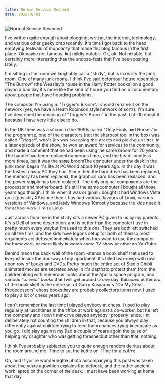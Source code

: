 ```yaml
---
title: Normal Service Resumed
date: 2016-02-01
---
```


![Normal Service Resumed](https://source.unsplash.com/dUPDhdeCN84/1600x900)

I've written quite enough about blogging, writing, the internet, technology, and various other geeky crap recently. It's time I got back to the head emptying festivals of mundanity that made this blog famous in the first place. Okmaybe not famous, but mildly notable. Ok, ok. Not notable, but certainly more interesting than the snooze-fests that I've been posting lately.

I'm sitting in the room we laughably call a "study", but is in reality the junk room. One of many junk rooms. I think I've said beforeour house resembles "The Burrow" (the Weasley's house in the Harry Potter books) on a good dayon a bad day it's more like the kind of house you find on a documentary about people that have hoarding problems.

The computer I'm using is "Trigger's Broom". I should rename it on the network (yes, we have a Heath Robinson style network of sorts). I'm sure I've described the meaning of "Trigger's Broom" in the past, but I'll repeat it because I have very little else to do.

In the UK there was a sitcom in the 1980s called "Only Fools and Horses"in the programme, one of the characters (not the sharpest tool in the box) was called "Trigger", who's job was sweeping the streets and picking up litter. In a later episode of the show, he won an award for services to the community, and made a comment that he had been using the same broom for 20 years. The handle had been replaced numerous times, and the head countless more times, but it was the same broomThe computer under the desk in the junk room began it's life at PC World about 10 years ago. In the day it was the fastest cheap PC they had. Since then the hard drive has been replaced, the memory has been replaced, the graphics card has been replaced, and the power supply has been replaced. The only original components are the processor and motherboard. It's still the same computer I bought all those years ago though. I think when it was originally bought it had Windows Vista on it (possibly XP)since then it has had various flavours of Linux, various versions of Windows, and lately Windows 10mostly because the kids need it for school work. I miss Linux.

Just across from me in the study sits a newer PC given to us by my parents. It's a Dell of some description, and is better than the computer I use in pretty much every waybut I'm used to this one. They are both left switched on all the time, and the kids have logons setup for both of themso most arguments are defused immediately when they want to use the computer for homework, or more likely to watch some TV show or other on YouTube.

Behind meon the back wall of the room -stands a book shelf that used to live just inside the doorway of my apartment. It's filled two-deep with row upon row of books and DVDs. Pretty much the entire set of Studio Ghibli animated movies are secreted away in it's depthsto protect them from the childrenalong with numerous books about the Apollo space program, and various "to read" books that I will get around to one day. Balanced at the top of the book shelf is the entire set of Garry Kasparov's "On My Great Predecessors" chess booksthey are probably collectors items now. I used to play a lot of chess years ago.

I can't remember the last time I played anybody at chess. I used to play regularly at lunchtimes in the office at work against a co-worker, but he left the company and I don't think I've played anybody "properly"since. I'm deliberately not counting the children in that, because you always play differently against childrentrying to feed them chancestrying to educate as you go. I did play against my Dad a couple of years agoin the guise of helping my daughter who was getting thrashedbut other than that, nothing.

I think I've probably subjected you to quite enough random detritus about the room around me. Time to put the kettle on. Time for a coffee.

Oh, and if you're wonderingthe photo accompanying this post was taken about five years agowhich explains the netbook, and the rather ancient work laptop on the corner of the desk. I must have been working at home that day